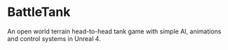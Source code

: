 # BattleTank
An open world terrain head-to-head tank game with simple AI, animations and control systems in Unreal 4.
